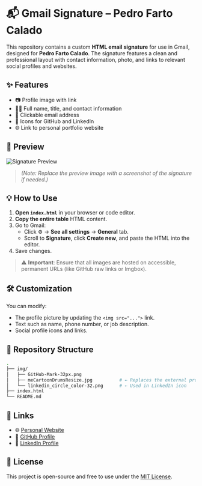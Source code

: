 # 📬 Gmail Signature – Pedro Farto Calado

This repository contains a custom **HTML email signature** for use in Gmail, designed for **Pedro Farto Calado**. The signature features a clean and professional layout with contact information, photo, and links to relevant social profiles and websites.

## ✨ Features

- 📷 Profile image with link
- 🧑‍💼 Full name, title, and contact information
- 🔗 Clickable email address
- 🧭 Icons for GitHub and LinkedIn
- 🌐 Link to personal portfolio website

## 📎 Preview

![Signature Preview](./img/signature-preview.png)  
> *(Note: Replace the preview image with a screenshot of the signature if needed.)*

## 💡 How to Use

1. **Open `index.html`** in your browser or code editor.
2. **Copy the entire table** HTML content.
3. Go to Gmail:
   - Click ⚙️ → **See all settings** → **General** tab.
   - Scroll to **Signature**, click **Create new**, and paste the HTML into the editor.
4. Save changes.

> ⚠️ **Important**: Ensure that all images are hosted on accessible, permanent URLs (like GitHub raw links or Imgbox).

## 🛠️ Customization

You can modify:
- The profile picture by updating the `<img src="...">` link.
- Text such as name, phone number, or job description.
- Social profile icons and links.

## 📁 Repository Structure

```bash
.
├── img/
│   ├── GitHub-Mark-32px.png
│   ├── meCartoonDrumsResize.jpg          # ← Replaces the external profile image
│   └── linkedin_circle_color-32.png      # ← Used in LinkedIn icon
├── index.html
└── README.md


```

## 🔗 Links

- 🌐 [Personal Website](https://silentcamxmf.github.io/)
- 🐙 [GitHub Profile](https://github.com/SilentCaMXMF)
- 💼 [LinkedIn Profile](https://www.linkedin.com/in/pedro-calado-33113926/)

## 📄 License

This project is open-source and free to use under the [MIT License](LICENSE).

